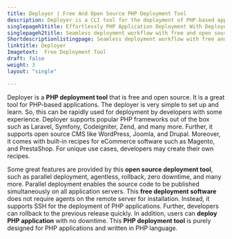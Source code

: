 ```yaml
---
title: Deployer | Free And Open Source PHP Deployment Tool
description: Deployer is a CLI tool for the deployment of PHP-based applications. It supports popular PHP frameworks, open source CMS, and shopping cart software.
singlepageh1title: Effortlessly PHP Application Deployment With Deployer
singlepageh2title: Seamless deployment workflow with free and open source deployment tool for PHP-based applications. Easily set up and supports popular frameworks.
Shortdescriptionlistingpage: Seamless deployment workflow with free and open source deployment tool for PHP-based applications. Easily set up and supports popular frameworks.
linktitle: Deployer
Imagetext:  Free Deployment Tool 
draft: false
weight: 3
layout: "single"

---
```


Deployer is a **PHP deployment tool** that is free and open source. It is a great tool for PHP-based applications. The deployer is very simple to set up and learn. So, this can be rapidly used for deployment by developers with some experience. Deployer supports popular PHP frameworks out of the box such as Laravel, Symfony, Codeigniter, Zend, and many more. Further, it supports open source CMS like WordPress, Joomla, and Drupal. Moreover, it comes with built-in recipes for eCommerce software such as Magento, and PrestaShop. For unique use cases, developers may create their own recipes.

Some great features are provided by this **open source deployment tool**, such as parallel deployment, agentless, rollback, zero downtime, and many more. Parallel deployment enables the source code to be published simultaneously on all application servers. This **free deployment software** does not require agents on the remote server for installation. Instead, it supports SSH for the deployment of PHP applications. Further, developers can rollback to the previous release quickly. In addition, users can **deploy PHP application** with no downtime. This **PHP deployment tool** is purely designed for PHP applications and written in PHP language.